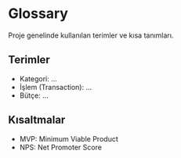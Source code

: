 # Glossary

Proje genelinde kullanılan terimler ve kısa tanımları.

## Terimler
- Kategori: …
- İşlem (Transaction): …
- Bütçe: …

## Kısaltmalar
- MVP: Minimum Viable Product
- NPS: Net Promoter Score

